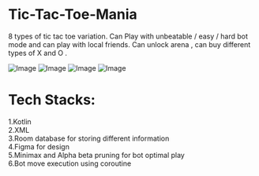 # Tic-Tac-Toe-Mania
8 types of tic tac toe variation. Can Play with unbeatable / easy / hard bot mode  and  can play with local friends. Can unlock arena , can buy different types of X and O . <br>

![Image](https://github.com/user-attachments/assets/dac5eafb-199e-441e-894f-730976a3c1b9)
![Image](https://github.com/user-attachments/assets/40fcf590-b070-49fa-a737-013e73c45431)
![Image](https://github.com/user-attachments/assets/845336fc-f134-4af9-9ded-ebe051e49037)
![Image](https://github.com/user-attachments/assets/51670922-59ad-4198-922b-cfdbb9586c35)

# Tech Stacks:
1.Kotlin <br>
2.XML <br>
3.Room database for storing different information <br>
4.Figma for design <br>
5.Minimax and Alpha beta pruning for bot  optimal play <br>
6.Bot move execution using coroutine  <br>
